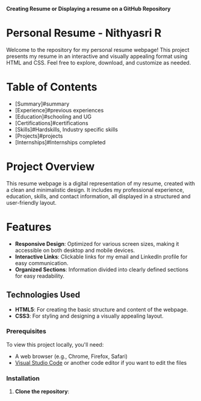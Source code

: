 **Creating Resume or Displaying a resume on a GitHub Repository**
# Personal Resume - Nithyasri R
Welcome to the repository for my personal resume webpage! This project presents my resume in an interactive and visually appealing format using HTML and CSS. Feel free to explore, download, and customize as needed.

# Table of Contents
- [Summary]#summary
- [Experience]#previous experiences
- [Education]#schooling and UG
- [Certifications]#certifications
- [Skills]#Hardskills, Industry specific skills
- [Projects]#projects
- [Internships]#Internships completed
  
# Project Overview

This resume webpage is a digital representation of my resume, created with a clean and minimalistic design. It includes my professional experience, education, skills, and contact information, all displayed in a structured and user-friendly layout.

# Features

- **Responsive Design**: Optimized for various screen sizes, making it accessible on both desktop and mobile devices.
- **Interactive Links**: Clickable links for my email and LinkedIn profile for easy communication.
- **Organized Sections**: Information divided into clearly defined sections for easy readability.

## Technologies Used

- **HTML5**: For creating the basic structure and content of the webpage.
- **CSS3**: For styling and designing a visually appealing layout.

### Prerequisites
To view this project locally, you'll need:
- A web browser (e.g., Chrome, Firefox, Safari)
- [Visual Studio Code](https://code.visualstudio.com/) or another code editor if you want to edit the files

### Installation
1. **Clone the repository**:
   ```bash git clone https://github.com/Nakshu13/nithyasri.github.io/edit/main/git
